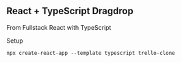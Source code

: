 
## React + TypeScript Dragdrop

From Fullstack React with TypeScript



Setup
```
npx create-react-app --template typescript trello-clone
```


